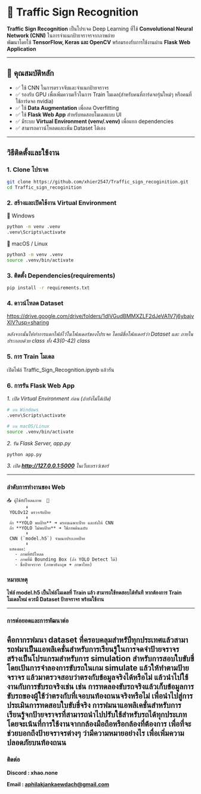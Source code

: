 # 🚦 Traffic Sign Recognition

**Traffic Sign Recognition** เป็นโปรเจค Deep Learning ที่ใช้ **Convolutional Neural Network (CNN)** ในการจำแนกป้ายจราจรจากภาพถ่าย  
พัฒนาโดยใช้ **TensorFlow, Keras และ OpenCV** พร้อมรองรับการใช้งานผ่าน **Flask Web Application**  

---

## 📌 คุณสมบัติหลัก
- ✅ ใช้ CNN ในการตรวจจับและจำแนกป้ายจราจร
- ✅ รองรับ GPU เพื่อเพิ่มความเร็วในการ Train โมเดล(สำหรับคนที่การ์ดจอรุ่นใหม่ๆ หรือคนที่ใช้การ์ดจอ nvidia)
- ✅ ใช้ **Data Augmentation** เพื่อลด Overfitting
- ✅ ใช้ **Flask Web App** สำหรับทดสอบโมเดลแบบ UI
- ✅ มีระบบ **Virtual Environment (venv/.venv)** เพื่อแยก dependencies
- ✅ สามารถดาวน์โหลดและเพิ่ม Dataset ได้เอง

---

## วิธีติดตั้งและใช้งาน

### **1. Clone โปรเจค**
```bash
git clone https://github.com/xhier2547/Traffic_sign_recoginition.git
cd Traffic_sign_recoginition
```

### **2.  สร้างและเปิดใช้งาน Virtual Environment**
🔹 Windows
```bash
python -m venv .venv
.venv\Scripts\activate
```

🔹 macOS / Linux
```bash
python3 -m venv .venv
source .venv/bin/activate
```

### **3. ติดตั้ง Dependencies(requirements)**
```bash
pip install -r requirements.txt
```

### **4.  ดาวน์โหลด Dataset**

https://drive.google.com/drive/folders/1dlVGudBMMXZLF2dJeVA1V7j6ybajvXIV?usp=sharing


*หลังจากนั้นให้ทำการแตกไฟล์ไว้ในโฟลเดอร์ของโปรเจค โดยมีชื่อโฟลเดอร์ว่า Dataset และ ภายในประกอบด้วย class ทั้ง 43(0-42) class*

### **5.  การ Train โมเดล**

เปิดไฟล์ Traffic_Sign_Recognition.ipynb แล้วรัน

### **6️. การรัน Flask Web App**
*1. เปิด Virtual Environment ก่อน (ถ้ายังไม่ได้เปิด)*
```bash
# บน Windows
.venv\Scripts\activate

# บน macOS/Linux
source .venv/bin/activate

```

*2. รัน Flask Server, app.py*
```bash
python app.py

```

*3. เปิด **http://127.0.0.1:5000** ในเว็บเบราว์เซอร์*


---
### **ลำดับการทำงานของ Web**

```plaintext
📤 ผู้ใช้อัปโหลดภาพ  🚦  
       ⬇
 YOLOv12 ตรวจจับป้าย  
       ⬇
 ถ้า **YOLO พบป้าย** ➜ ครอบเฉพาะป้าย และส่งให้ CNN  
 ถ้า **YOLO ไม่พบป้าย** ➜ ใช้ภาพต้นฉบับ  
       ⬇
 CNN (`model.h5`) จำแนกประเภทป้าย  
       ⬇
 แสดงผล:  
   - ภาพที่อัปโหลด  
   - ภาพที่มี Bounding Box (ถ้า YOLO Detect ได้)  
   - ชื่อป้ายจราจร (ภาษาอังกฤษ + ภาษาไทย)  
```


### **หมายเหตุ**
**ไฟล์ model.h5 เป็นไฟล์โมเดลที่ Train แล้ว สามารถใช้ทดสอบได้ทันที**
**หากต้องการ Train โมเดลใหม่ ควรมี Dataset ป้ายจราจร พร้อมใช้งาน**

---



### **การต่อยอดและการพัฒนาต่อ**
**คือกากรพํมนา dataset ที่ครอบคลุมสำหรับืทุกประเทศแล้วสามารถพํมาเป็นแอพลิเคชั่นสำหรับการเรียนรู้ในการจดจำป้ายจราจร**
**สร้างเป็นโปรแกรมสำหรับการ simulation สำหรับการสอบใบขับขี่โดยเป้นการจำลองการขับรถในเกม simulate แล้วให้ทำตามป้ายจราจร แล้วมาตรวจสอบว่าตรงกับข้อมูลจริงได้หรือไม่ แล้วนำไปใช้งานกับการขับรถจริงเช่น เช่น การทดลองขับรถจริงแล้วเก็บข้อมูลการขับรถของผู้ใช้ว่าตรงกับที่เจอบนท้องถนนจริงหรือไม่ เพื่อนำไปสู่การประเมินการทดสอบใบขับขี่จริง**
**การพํมนาแอพลิเคชั่นสำหรับการเรียนรู้จกป้ายจราจรที่สามารถนำไปปรับใช้สำหรับรถได้ทุกประเภท โดยจะเน้นที่การใช้งานจากกล้องมือถือหรือกล้องที่ต้องการ เพื่อที่จะช่วยบอกถึงป้ายจราจรต่างๆ ว่ามีความหมายอย่างไร เพื่อเพิ่มความปลอดภัยบนท้องถนน**
---
### **ติดต่อ**
**Discord : xhao.none**

**Email : aphilakjankaewdach@gmail.com**